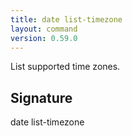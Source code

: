 ```yaml
---
title: date list-timezone
layout: command
version: 0.59.0
---
```


List supported time zones.

## Signature

date list-timezone 

